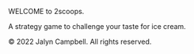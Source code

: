 WELCOME to 2scoops.

A strategy game to challenge your taste for ice cream.

© 2022 Jalyn Campbell. All rights reserved.
